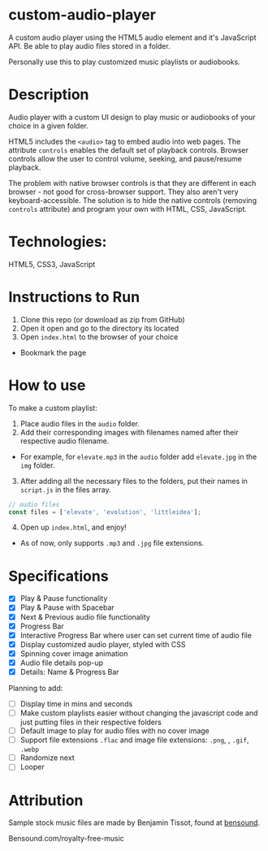 # custom-audio-player
 A custom audio player using the HTML5 audio element and it's JavaScript API.  Be able to play audio files stored in a folder.

Personally use this to play customized music playlists or audiobooks. 

# Description

Audio player with a custom UI design to play music or audiobooks of your choice in a given folder. 

HTML5 includes the `<audio>` tag to embed audio into web pages. The attribute `controls` enables the default set of playback controls. Browser controls allow the user to control 
volume, seeking, and pause/resume playback.

The problem with native browser controls is that they are different in each browser - not good for cross-browser support. They also aren't very keyboard-accessible. The solution is to hide the native controls (removing `controls` attribute) and program your own with HTML, CSS, JavaScript. 

# Technologies:
HTML5, CSS3, JavaScript

# Instructions to Run

1. Clone this repo (or download as zip from GitHub)
2. Open it open and go to the directory its located
3. Open `index.html` to the browser of your choice
  * Bookmark the page

# How to use

To make a custom playlist: 

1. Place audio files in the `audio` folder.
2. Add their corresponding images with filenames named after their respective audio filename. 
  * For example, for `elevate.mp3` in the `audio` folder add `elevate.jpg` in the `img` folder. 
3. After adding all the necessary files to the folders, put their names in `script.js` in the files array.

```js
// audio files
const files = ['elevate', 'evolution', 'littleidea'];
```

4. Open up `index.html`, and enjoy!

* As of now, only supports `.mp3` and `.jpg` file extensions.

# Specifications

- [x] Play & Pause functionality
- [x] Play & Pause with Spacebar
- [x] Next & Previous audio file functionality 
- [x] Progress Bar
- [x] Interactive Progress Bar where user can set current time of audio file
- [x] Display customized audio player, styled with CSS
- [x] Spinning cover image animation
- [x] Audio file details pop-up 
- [x] Details: Name & Progress Bar

Planning to add:
- [ ] Display time in mins and seconds
- [ ] Make custom playlists easier without changing the javascript code and just putting files in their respective folders
- [ ] Default image to play for audio files with no cover image
- [ ] Support file extensions `.flac` and image file extensions: `.png`, , `.gif`, `.webp`
- [ ] Randomize next
- [ ] Looper

# Attribution

Sample stock music files are made by Benjamin Tissot, found at [bensound](https://www.bensound.com/free-music-for-videos). 

Bensound.com/royalty-free-music